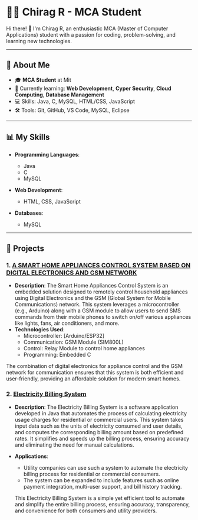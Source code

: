 # 👨‍💻 Chirag R - MCA Student

Hi there! 👋 I'm Chirag R, an enthusiastic MCA (Master of Computer Applications) student with a passion for coding, problem-solving, and learning new technologies.

---

## 🚀 About Me

- 🎓 **MCA Student** at Mit
- 🌱 Currently learning: **Web Development**, **Cyper Security**, **Cloud Computing**, **Database Management**
- 💻 Skills: Java, C, MySQL, HTML/CSS, JavaScript
- 🛠️ Tools: Git, GitHub, VS Code, MySQL, Eclipse
---

## 📊 My Skills

- **Programming Languages**:
  - Java
  - C
  - MySQL
  
- **Web Development**:
  - HTML, CSS, JavaScript
      
- **Databases**:
  - MySQL
---

## 📂 Projects

### 1. **[A SMART HOME APPLIANCES CONTROL SYSTEM BASED ON DIGITAL ELECTRONICS AND GSM NETWORK]()**
   - **Description**: The Smart Home Appliances Control System is an embedded solution designed to remotely control household appliances using Digital Electronics and the GSM (Global System for Mobile Communications) network. This system leverages a microcontroller (e.g., Arduino) along with a GSM module to allow users to send SMS commands from their mobile phones to switch on/off various appliances like lights, fans, air conditioners, and more.
  - **Technologies Used**:
     - Microcontroller: [Arduino/ESP32]
     - Communication: GSM Module (SIM800L)
     - Control: Relay Module to control home appliances
     - Programming: Embedded C
    
  The combination of digital electronics for appliance control and the GSM network for communication ensures that this system is both efficient and user-friendly, providing an affordable solution for modern smart homes.

### 2. **[Electricity Billing System](https://github.com/Chirag-R11/ElectricityBillingSystem)**
   - **Description**: The Electricity Billing System is a software application developed in Java that automates the process of calculating electricity usage charges for residential or commercial users. This system takes input data such as the units of electricity consumed and user details, and computes the corresponding billing amount based on predefined rates. It simplifies and speeds up the billing process, ensuring accuracy and eliminating the need for manual calculations.
  - **Applications**:
     - Utility companies can use such a system to automate the electricity billing process for residential or commercial consumers.
     - The system can be expanded to include features such as online payment integration, multi-user support, and bill history tracking.
   
    This Electricity Billing System is a simple yet efficient tool to automate and simplify the entire billing process, ensuring accuracy, transparency, and convenience for both consumers and utility providers.

